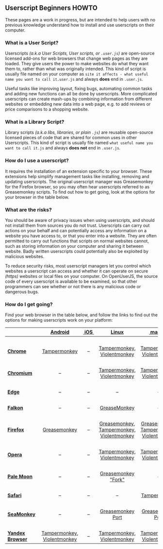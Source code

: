 ## Userscript Beginners HOWTO

These pages are a work in progress, but are intended to help users with no previous knowledge understand how to install and use userscripts on their computer.

### What is a User Script?

Userscripts *(a.k.a User Scripts, User scripts, or `.user.js`)* are open-source licensed add-ons for web browsers that change web pages as they are loaded.  They give users the power to make websites do what they want them to, rather than what was originally intended. This kind of script is usually file named on your computer as `site it affects - what useful name you want to call it.user.js` and always **does** end in `.user.js`.

Useful tasks like improving layout, fixing bugs, automating common tasks and adding new functions can all be done by userscripts. More complicated userscripts can create mash-ups by combining information from different websites or embedding new data into a web page, e.g. to add reviews or price comparisons to a shopping website.


### What is a Library Script?

Library scripts *(a.k.a libs, libraries, or plain `.js`)* are reusable open-source licensed pieces of code that are shared for common uses in other Userscripts. This kind of script is usually file named `what useful name you want to call it.js` and always **does not** end in `.user.js`.

### How do I use a userscript?

It requires the installation of an extension specific to your browser. These extensions help simplify management tasks like installing, removing and updating userscripts.  The original userscript manager was Greasemonkey for the Firefox browser, so you may often hear userscripts referred to as Greasemonkey scripts.  To find out how to get going, look at the options for your browser in the table below.

### What are the risks?

You should be aware of privacy issues when using userscripts, and should not install them from sources you do not trust.  Userscripts can carry out actions on your behalf and can potentially access any information on a website you have access to, or that you enter into a website. They are often permitted to carry out functions that scripts on normal websites cannot, such as storing information on your computer and sharing it between website.  Badly written userscripts could potentially also be exploited by malicious websites.

To reduce security risks, most userscript managers let you control which websites a userscript can access and whether it can operate on secure *(https)* websites or local files on your computer. On OpenUserJS, the source code of every userscript is available to be examined, so that other programmers can see whether or not there is any malicious code or dangerous bugs.

### How do I get going?

Find your web browser in the table below, and follow the links to find out the options for making userscripts work on your platform:

&emsp;&emsp;&emsp;&emsp;&emsp;&emsp; | [Android][android] | [&nbsp;iOS&nbsp;][ios] | [Linux][linux] | [&nbsp;macOS&nbsp;][macos] | [Windows][windows]
--- | :---: | :---: | :---: | :---: | :---:
&emsp; |
**[Chrome][chrome]** | [Tampermonkey][tampermonkeyForAndroid] | &ndash; | [Tampermonkey][tampermonkeyForChrome], [Violentmonkey][violentmonkeyForChrome] | [Tampermonkey][tampermonkeyForChrome], [Violentmonkey][violentmonkeyForChrome] | [Tampermonkey][tampermonkeyForChrome], [Violentmonkey][violentmonkeyForChrome]
&emsp; |
**[Chromium][chromium]** | &ndash; | &ndash; | [Tampermonkey][tampermonkeyForChromium], [Violentmonkey][violentmonkeyForChromium] | [Tampermonkey][tampermonkeyForChromium], [Violentmonkey][violentmonkeyForChromium] | [Tampermonkey][tampermonkeyForChromium], [Violentmonkey][violentmonkeyForChromium]
&emsp; |
**[Edge][edge]** | &ndash; | &ndash; | &ndash; | &ndash; | [Tampermonkey][tampermonkeyForEdge]
&emsp; |
**[Falkon][falkon]** | &ndash; | &ndash; | [GreaseMonkey][falkon] | &ndash; | [GreaseMonkey][falkon]
&emsp; |
**[Firefox][firefox]** | [Greasemonkey][greasemonkeyForFirefox] | &ndash; | [Greasemonkey][greasemonkeyForFirefox], [Tampermonkey][tampermonkeyForFirefox], [Violentmonkey][violentmonkeyForFirefox] | [Greasemonkey][greasemonkeyForFirefox], [Tampermonkey][tampermonkeyForFirefox], [Violentmonkey][violentmonkeyForFirefox] | [Greasemonkey][greasemonkeyForFirefox], [Tampermonkey][tampermonkeyForFirefox], [Violentmonkey][violentmonkeyForFirefox]
&emsp; |
**[Opera][opera]** | &ndash; | &ndash; | [Tampermonkey][tampermonkeyForOpera], [Violentmonkey][violentmonkeyForOpera] | [Tampermonkey][tampermonkeyForOpera], [Violentmonkey][violentmonkeyForOpera] | [Tampermonkey][tampermonkeyForOpera], [Violentmonkey][violentmonkeyForOpera]
&emsp; |
**[Pale Moon][palemoon]** | &ndash; | &ndash; | [Greasemonkey &quot;Fork&quot;][palemoon] | &ndash; | [Greasemonkey &quot;Fork&quot;][palemoon]
&emsp; |
**[Safari][safari]** | &ndash; | &ndash; | &ndash; | [Tampermonkey][tampermonkeyForSafari] | &ndash;
&emsp; |
**[SeaMonkey][seamonkey]** | &ndash; | &ndash; | [Greasemonkey Port][greasemonkeyPortForSeaMonkey]| [Greasemonkey Port][greasemonkeyPortForSeaMonkey]| [Greasemonkey Port][greasemonkeyPortForSeaMonkey]
&emsp; |
**[Yandex Browser][yandexbrowser]** | [Tampermonkey][tampermonkeyForChrome], [Violentmonkey][violentmonkeyForChrome] | &ndash; | [Tampermonkey][tampermonkeyForChrome], [Violentmonkey][violentmonkeyForChrome] | [Tampermonkey][tampermonkeyForChrome], [Violentmonkey][violentmonkeyForChrome] | [Tampermonkey][tampermonkeyForChrome], [Violentmonkey][violentmonkeyForChrome]

[githubFavicon]: https://assets-cdn.github.com/favicon.ico
[oujsFavicon]: https://raw.githubusercontent.com/OpenUserJs/OpenUserJS.org/master/public/images/favicon16.png

[greasemonkeyForFirefox]: Greasemonkey-for-Firefox
[greasemonkeyPortForSeaMonkey]: Greasemonkey-Port-for-SeaMonkey

[tampermonkeyForAndroid]: Tampermonkey-for-Android
[tampermonkeyForChrome]: Tampermonkey-for-Chrome
[tampermonkeyForChromium]: Tampermonkey-for-Chromium
[tampermonkeyForEdge]: Tampermonkey-for-Edge
[tampermonkeyForFirefox]: Tampermonkey-for-Firefox
[tampermonkeyForOpera]: Tampermonkey-for-Opera
[tampermonkeyForSafari]: Tampermonkey-for-Safari

[violentmonkeyForChrome]: Violentmonkey-for-Chrome
[violentmonkeyForChromium]: Violentmonkey-for-Chromium
[violentmonkeyForFirefox]: Violentmonkey-for-Firefox
[violentmonkeyForOpera]: Violentmonkey-for-Opera

[android]: Android
[ios]: iOS
[linux]: Linux
[macos]: macOS
[windows]: Windows

[chrome]: Chrome
[chromium]: Chromium
[edge]: Edge
[falkon]: Falkon
[firefox]: Firefox
[opera]: Opera
[palemoon]: Pale-Moon
[safari]: Safari
[seamonkey]: SeaMonkey
[yandexbrowser]: Yandex-Browser
